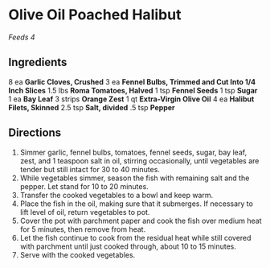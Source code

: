 # Olive Oil Poached Halibut

*Feeds 4*

## Ingredients

8 ea **Garlic Cloves, Crushed**
3 ea **Fennel Bulbs, Trimmed and Cut Into 1/4 Inch Slices**
1.5 lbs **Roma Tomatoes, Halved**
1 tsp **Fennel Seeds**
1 tsp **Sugar**
1 ea **Bay Leaf**
3 strips **Orange Zest**
1 qt **Extra-Virgin Olive Oil**
4 ea **Halibut Filets, Skinned**
2.5 tsp **Salt, divided**
.5 tsp **Pepper**

## Directions

1. Simmer garlic, fennel bulbs, tomatoes, fennel seeds, sugar, bay leaf, zest, and 1 teaspoon salt in oil, stirring occasionally, until vegetables are tender but still intact for 30 to 40 minutes.
2. While vegetables simmer, season the fish with remaining salt and the pepper. Let stand for 10 to 20 minutes.
3. Transfer the cooked vegetables to a bowl and keep warm. 
4. Place the fish in the oil, making sure that it submerges. If necessary to lift level of oil, return vegetables to pot.
5. Cover the pot with parchment paper and cook the fish over medium heat for 5 minutes, then remove from heat. 
6. Let the fish continue to cook from the residual heat while still covered with parchment until just cooked through, about 10 to 15 minutes.
7. Serve with the cooked vegetables.
